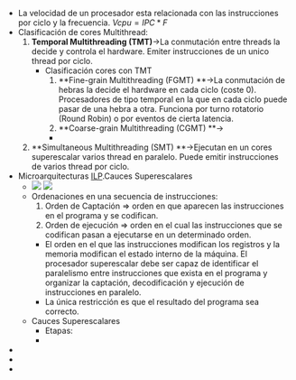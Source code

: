 - La velocidad de un procesador esta relacionada con las instrucciones por ciclo y la frecuencia. $Vcpu=IPC*F$
- Clasificación de cores Multithread:
    1. **Temporal Multithreading (TMT)**→La conmutación entre threads la decide y controla el hardware. Emiter instrucciones de un unico thread por ciclo.
        - Clasificación cores con TMT
            1. **Fine-grain Multithreading (FGMT) **→La conmutación de hebras la decide el hardware en cada ciclo (coste 0). Procesadores de tipo temporal en la que en cada ciclo puede pasar de una hebra a otra. Funciona por turno rotatorio (Round Robin) o por eventos de cierta latencia.
            2. **Coarse-grain Multithreading (CGMT) **→ 
            - 
    2. **Simultaneous Multithreading (SMT) **→Ejecutan en un cores superescalar varios thread en paralelo. Puede emitir instrucciones de varios thread por ciclo.
- Microarquitecturas [ILP](../../../../ILP.md).Cauces Superescalares
    - ![](https://remnote-user-data.s3.amazonaws.com/sIuU60LhU8ge9igoaQsqNWaAs4wm1If4NIvxBX78Fnp9SzjEF7-s5uIYXByjYmp1NEumeISCeFPDguotlPXis-c2VmoiO7eb1rizFRItxne3Zh1FTITfVIhWWqvizF59.png) ![](https://remnote-user-data.s3.amazonaws.com/uhFqMCF5stzL9vCHgxGaFdG6b-op15tRGjPZjXOw6cs3md_GGVTRUmDV8emI1EGNhkHLx83bVtvrNkPTWMUYEtG483uDo8JseQb2N86Y3M22dzbihgJNRXrsIT1dBnth.png) 
    - Ordenaciones en una secuencia de instrucciones:
        1. Orden de Captación ⇒ orden en que aparecen las instrucciones en el programa y se codifican.
        2. Orden de ejecución ⇒ orden en el cual las instrucciones que se codifican pasan a ejecutarse en un determinado orden.
        - El orden en el que las instrucciones modifican los registros y la memoria modifican el estado interno de la máquina. El procesador superescalar debe ser capaz de identificar el paralelismo entre instrucciones que exista en el programa y organizar la captación, decodificación y ejecución de instrucciones en paralelo.
        - La única restricción es que el resultado del programa sea correcto.
    - Cauces Superescalares
        - Etapas:
        - 
- 
- 
- 
